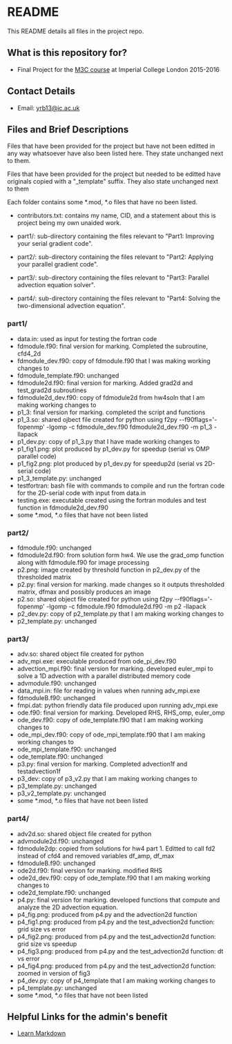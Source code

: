 # README #

This README details all files in the project repo.

## What is this repository for? ##

* Final Project for the [M3C course](http://imperialhpsc.bitbucket.org) at Imperial College London 2015-2016

## Contact Details ##

* Email: [yrb13@ic.ac.uk](mailto:yrb13@ic.ac.uk)

## Files and Brief Descriptions ##

Files that have been provided for the project but have not been editted in any way whatsoever have also been listed here. They state unchanged next to them.

Files that have been provided for the project but needed to be editted have originals copied with a "_template" suffix. They also state unchanged next to them

Each folder contains some *.mod, *.o files that have no been listed.

* contributors.txt: contains my name, CID, and a statement about this is project being my own unaided work.

* part1/: sub-directory containing the files relevant to "Part1: Improving your serial gradient code".
* part2/: sub-directory containing the files relevant to "Part2: Applying your parallel gradient code".
* part3/: sub-directory containing the files relevant to "Part3: Parallel advection equation solver".
* part4/: sub-directory containing the files relevant to "Part4: Solving the two-dimensional advection equation".

### part1/ ###

* data.in: used as input for testing the fortran code
* fdmodule.f90: final version for marking. Completed the subroutine, cfd4_2d
* fdmodule_dev.f90: copy of fdmodule.f90 that I was making working changes to
* fdmodule_template.f90: unchanged
* fdmodule2d.f90: final version for marking. Added grad2d and test_grad2d subroutines 
* fdmodule2d_dev.f90: copy of fdmodule2d from hw4soln that I am making working changes to
* p1_3: final version for marking. completed the script and functions
* p1_3.so: shared ojbect file created for python using f2py --f90flags='-fopenmp' -lgomp -c fdmodule_dev.f90 fdmodule2d_dev.f90 -m p1_3 -llapack
* p1_dev.py: copy of p1_3.py that I have made working changes to
* p1_fig1.png: plot produced by p1_dev.py for speedup (serial vs OMP parallel code)
* p1_fig2.png: plot produced by p1_dev.py for speedup2d (serial vs 2D-serial code)
* p1_3_template.py: unchanged
* testfortran: bash file with commands to compile and run the fortran code for the 2D-serial code with input from data.in
* testing.exe: executable created using the fortran modules and test function in fdmodule2d_dev.f90
* some *.mod, *.o files that have not been listed

### part2/ ###

* fdmodule.f90: unchanged
* fdmodule2d.f90: from solution form hw4. We use the grad_omp function along with fdmodule.f90 for image processing
* p2.png: image created by threshold function in p2_dev.py of the thresholded matrix
* p2.py: final version for marking. made changes so it outputs thresholded matrix, dfmax and possibly produces an image
* p2.so: shared object file created for python using f2py  --f90flags='-fopenmp' -lgomp -c fdmodule.f90 fdmodule2d.f90 -m p2 -llapack
* p2_dev.py: copy of p2_template.py that I am making working changes to
* p2_template.py: unchanged

### part3/ ###

* adv.so: shared object file created for python
* adv_mpi.exe: execulable produced from ode_pi_dev.f90
* advection_mpi.f90: final version for marking. developed euler_mpi to solve a 1D advection with a parallel distributed memory code
* advmodule.f90: unchanged
* data_mpi.in: file for reading in values when running adv_mpi.exe
* fdmoduleB.f90: unchanged
* fmpi.dat: python friendly data file produced upon running adv_mpi.exe
* ode.f90: final version for marking. Developed RHS, RHS_omp, euler_omp
* ode_dev.f90: copy of ode_template.f90 that I am making working changes to
* ode_mpi_dev.f90: copy of ode_mpi_template.f90 that I am making working changes to
* ode_mpi_template.f90: unchanged
* ode_template.f90: unchanged
* p3.py: final version for marking. Completed advection1f and testadvection1f 
* p3_dev: copy of p3_v2.py that I am making working changes to
* p3_template.py: unchanged
* p3_v2_template.py: unchanged
* some *.mod, *.o files that have not been listed

### part4/ ###

* adv2d.so: shared object file created for python
* advmodule2d.f90: unchanged
* fdmodule2dp: copied from solutions for hw4 part 1. Editted to call fd2 instead of cfd4 and removed variables df_amp, df_max
* fdmoduleB.f90: unchanged
* ode2d.f90: final version for marking. modified RHS
* ode2d_dev.f90: copy of ode_template.f90 that I am making working changes to
* ode2d_template.f90: unchanged
* p4.py: final version for marking. developed functions that compute and analyze the 2D advection equation. 
* p4_fig.png: produced from p4.py and the advection2d function
* p4_fig1.png: produced from p4.py and the test_advection2d function: grid size vs error
* p4_fig2.png: produced from p4.py and the test_advection2d function: grid size vs speedup
* p4_fig3.png: produced from p4.py and the test_advection2d function: dt vs error
* p4_fig4.png: produced from p4.py and the test_advection2d function: zoomed in version of fig3
* p4_dev.py: copy of p4_template that I am making working changes to
* p4_template.py: unchanged
* some *.mod, *.o files that have not been listed

## Helpful Links for the admin's benefit ##
* [Learn Markdown](https://bitbucket.org/tutorials/markdowndemo)